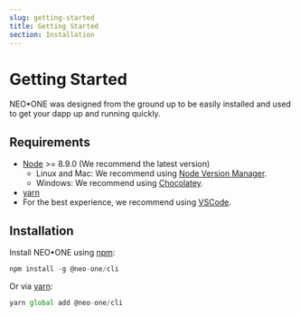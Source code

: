 ```yaml
---
slug: getting-started
title: Getting Started
section: Installation
---
```

# Getting Started

NEO•ONE was designed from the ground up to be easily installed and used to get your dapp up and running quickly.

## Requirements

- [Node](https://nodejs.org) >= 8.9.0 (We recommend the latest version)
  - Linux and Mac: We recommend using [Node Version Manager](https://github.com/creationix/nvm).
  - Windows: We recommend using [Chocolatey](https://chocolatey.org/).
- [yarn](https://yarnpkg.com/docs/install)
- For the best experience, we recommend using [VSCode](https://code.visualstudio.com/).

## Installation

Install NEO•ONE using [npm](https://www.npmjs.com/):

```ts
npm install -g @neo-one/cli
```

Or via [yarn](https://yarnpkg.com/):

```ts
yarn global add @neo-one/cli
```
